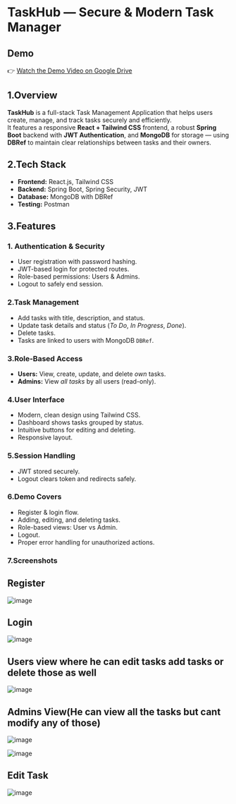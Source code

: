 # TaskHub — Secure & Modern Task Manager


## Demo

👉 [Watch the Demo Video on Google Drive](https://drive.google.com/file/d/1MTcHC2LttMAqQYYDFofmX-R7XsdSzm4g/view?usp=sharing)



## 1.Overview

**TaskHub** is a full-stack Task Management Application that helps users create, manage, and track tasks securely and efficiently.  
It features a responsive **React + Tailwind CSS** frontend, a robust **Spring Boot** backend with **JWT Authentication**, and **MongoDB** for storage — using **DBRef** to maintain clear relationships between tasks and their owners.

## 2.Tech Stack

- **Frontend:** React.js, Tailwind CSS
- **Backend:** Spring Boot, Spring Security, JWT
- **Database:** MongoDB with DBRef
- **Testing:** Postman

## 3.Features

### 1. Authentication & Security
- User registration with password hashing.
- JWT-based login for protected routes.
- Role-based permissions: Users & Admins.
- Logout to safely end session.

### 2.Task Management
- Add tasks with title, description, and status.
- Update task details and status (*To Do*, *In Progress*, *Done*).
- Delete tasks.
- Tasks are linked to users with MongoDB `DBRef`.

### 3.Role-Based Access
- **Users:** View, create, update, and delete *own* tasks.
- **Admins:** View *all tasks* by all users (read-only).

### 4.User Interface
- Modern, clean design using Tailwind CSS.
- Dashboard shows tasks grouped by status.
- Intuitive buttons for editing and deleting.
- Responsive layout.

### 5.Session Handling
- JWT stored securely.
- Logout clears token and redirects safely.

### 6.Demo Covers
- Register & login flow.
- Adding, editing, and deleting tasks.
- Role-based views: User vs Admin.
- Logout.
- Proper error handling for unauthorized actions.

### 7.Screenshots 
## Register

![image](https://github.com/user-attachments/assets/40a97de0-335f-4613-b72f-084595e78bb9)

## Login
![image](https://github.com/user-attachments/assets/c4000783-c558-4905-a384-fa3e77de5fee)

## Users view where he can edit tasks add tasks or delete those as well
![image](https://github.com/user-attachments/assets/272756d1-05bb-493c-914c-11fc94fcc8a4)

## Admins View(He can view all the tasks but cant modify any of those)

![image](https://github.com/user-attachments/assets/cc045624-bae3-494c-ae2c-fc6f0bd12373)

![image](https://github.com/user-attachments/assets/eb597cd7-69c0-4db8-9ffb-622883ef7e19)

## Edit Task 

![image](https://github.com/user-attachments/assets/9c428801-2cae-4d3f-a2bf-483d981230cc)
